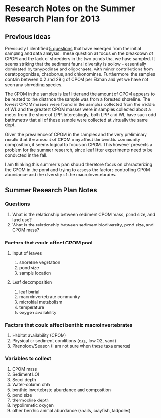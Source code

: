 # Research Notes on the Summer Research Plan for 2013

## Previous Ideas

Previously I identified [5 questions][1] that have emerged from the initial sampling and data analysis.  These question all focus on the breakdown of CPOM and the lack of shredders in the two ponds that we have sampled.  It seems striking that the sediment faunal diversity is so low - essentially dominated by tanypodinae and oligochaets, with minor contributions from ceratopogonidae, chaoborus, and chironominae.  Furthermore, the samples contain between 0.2 and 29 g of CPOM per Ekman and yet we have not seen any shredding species.  

The CPOM in the samples is leaf litter and the amount of CPOM appears to be related to the distance the sample was from a forested shoreline.  The lowest CPOM masses were found in the samples collected from the middle of WL and the greatest CPOM masses were in samples collected about a meter from the shore of LPP.  Interestingly, both LPP and WL have such odd bathymetry that all of these sample were collected at virtually the same dept.

Given the prevalence of CPOM in the samples and the very preliminary results that the amount of CPOM may affect the benthic community composition, it seems logical to focus on CPOM.  This however presents a problem for the summer research, since leaf litter experiments need to be conducted in the fall.

I am thinking this summer's plan should therefore focus on characterizing the CPOM in the pond and trying to assess the factors controlling CPOM abundance and the diversity of the macroinvertebrates.

## Summer Research Plan Notes 

### Questions

1. What is the relationship between sediment CPOM mass, pond size, and land use?
2. What is the relationship between sediment biodiversity, pond size, and CPOM mass?

### Factors that could affect CPOM pool

1. Input of leaves
    1. shoreline vegetation
    2. pond size
    3. sample location

2. Leaf decomposition
    1. leaf burial 
    2. macroinvertebrate community
    3. microbial metabolism
    4. temperature
    5. oxygen availability

### Factors that could affect benthic macroinvertebrates 

1. Habitat availability (CPOM)
2. Physical or sediment conditions (e.g., low O2, sand)
3. Phenology/Season (I am not sure when these taxa emerge)

### Variables to collect

1. CPOM mass
2. Sediment LOI
3. Secci depth
4. Water-column chla
5. benthic invertebrate abundance and composition
6. pond size
7. thermocline depth
8. hypolimnetic oxygen 
9. other benthic animal abundance (snails, crayfish, tadpoles)






[1]: http://blogs.longwood.edu/fortinolabnotebook/2013/04/08/notes-on-summer-2013-research/


